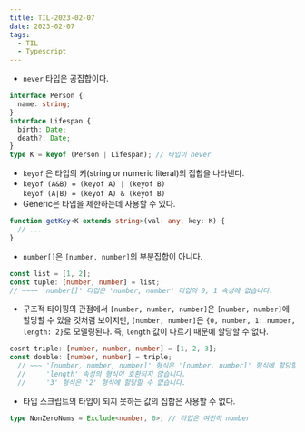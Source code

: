 ```yaml
---
title: TIL-2023-02-07
date: 2023-02-07
tags:
  - TIL
  - Typescript
---
```


- `never` 타입은 공집합이다.

```ts
interface Person {
  name: string;
}
interface Lifespan {
  birth: Date;
  death?: Date;
}
type K = keyof (Person | Lifespan); // 타입이 never
```

- `keyof` 은 타입의 키(string or numeric literal)의 집합을 나타낸다.
- `keyof (A&B) = (keyof A) | (keyof B)`  
  `keyof (A|B) = (keyof A) & (keyof B)`
- Generic은 타입을 제한하는데 사용할 수 있다.

```ts
function getKey<K extends string>(val: any, key: K) {
  // ...
}
```

- `number[]`은 `[number, number]`의 부분집합이 아니다.

```ts
const list = [1, 2];
const tuple: [number, number] = list;
// ~~~~ 'number[]' 타입은 'number, number' 타입의 0, 1 속성에 없습니다.
```

- 구조적 타이핑의 관점에서 `[number, number, number]`은 `[number, number]`에 할당할 수 있을 것처럼 보이지만, `[number, number]`은 `{0, number, 1: number, length: 2}`로 모델링된다. 즉, `length` 값이 다르기 때문에 할당할 수 없다.

```ts
cosnt triple: [number, number, number] = [1, 2, 3];
const double: [number, number] = triple;
  // ~~~ '[number, number, number]' 형식은 '[number, number]' 형식에 할당할 수 없습니다.
  //     'length' 속성의 형식이 호환되지 않습니다.
  //     '3' 형식은 '2' 형식에 할당할 수 없습니다.
```

- 타입 스크립트의 타입이 되지 못하는 값의 집합은 사용할 수 없다.

```ts
type NonZeroNums = Exclude<number, 0>; // 타입은 여전히 number
```
